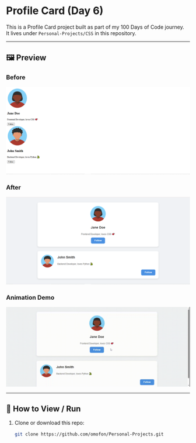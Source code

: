 # Profile Card (Day 6)

This is a Profile Card project built as part of my 100 Days of Code journey.  
It lives under `Personal-Projects/CSS` in this repository.

---

## 🖼 Preview

### Before

![Before](./before.png)

### After

![After](./after.png)

### Animation Demo

![Animation Demo](./demo.gif)

---

## 🚀 How to View / Run

1. Clone or download this repo:
   ```bash
   git clone https://github.com/omofon/Personal-Projects.git
   ```
